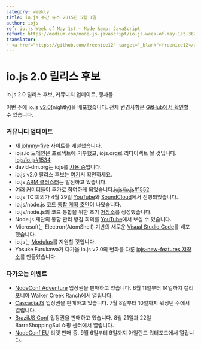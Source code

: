 ```yaml
---
category: weekly
title: io.js 주간 뉴스 2015년 5월 1일
author: iojs
ref: io.js Week of May 1st — Node &amp; JavaScript
refurl: https://medium.com/node-js-javascript/io-js-week-of-may-1st-362e01678d48
translator:
- <a href="https://github.com/freenice12" target="_blank">freenice12</a>
---
```


# io.js 2.0 릴리스 후보

<!--
io.js 2.0 release candidate, community updates and events.
-->
io.js 2.0 릴리스 후보, 커뮤니티 업데이트, 행사들.

<!--
io.js 2.0 release candidate
This week we had one io.js nightly release v2.0, complete changelog will be found soon on GitHub.
-->
이번 주에 io.js [v2.0](https://iojs.org/download/nightly/v2.0.0-nightly20150501b4ad5d7050/)(nightly)을 배포했습니다. 전체 변경사항은 [GitHub에서 확인](https://github.com/nodejs/node/blob/v1.x/CHANGELOG.md)할 수 있습니다.

### 커뮤니티 업데이트
<!--
* New [johnny-five](http://johnny-five.io/) site launched.
* iojs.io domain was donated to the project and it will redirect to iojs.org [iojs/io.js#1534](http://techcrunch.com/2015/04/14/popular-javascript-package-manager-npm-raises-8m-launches-private-modules/).
* david-dm.org is [now running](https://medium.com/@programmer/thoughts-on-node-foundation-abcf86c72786) on iojs.
* io.js v2.0 release candidate is [out](https://iojs.org/download/nightly/v2.0.0-nightly20150501b4ad5d7050/).
* io.js [ARM cluster](https://twitter.com/rvagg/status/593226114992087041) is growing.
* Onboarding another batch of committers [iojs/io.js#1552](https://github.com/nodejs/node/issues/1552)
* io.js TC meeting 4/29 on [YouTube](https://www.youtube.com/watch?v=-e675TT4WEA) and [SoundCloud](https://twitter.com/dotproto/status/594145574204510208).
* io.js/node.js code [convergence plan draft](https://github.com/jasnell/dev-policy/blob/master/convergence.md).
* initial [repo](https://github.com/jasnell/node.js-convergence) for code convergence work for io.js/node.js.
* Node.js Foundation Governance/Convergence Call on [YouTube](https://www.youtube.com/watch?v=u9h0s3YtNAU).
* Microsoft releases new [Visual Studio Code](https://code.visualstudio.com/) based on Electron (AtomShell).
* io.js support coming to [Modulus](http://blog.modulus.io/upcoming-updates-for-nodejs-applications)
* Yosuke Furukawa created [iojs-new-features repo](https://github.com/yosuke-furukawa/iojs-new-features) with upcoming changes in io.js v2.0.
-->

* 새 [johnny-five](http://johnny-five.io/) 사이트를 개설했습니다.
* iojs.io 도메인은 프로젝트에 기부했고, iojs.org로 리다이렉트 될 것입니다. [iojs/io.js#1534](https://github.com/nodejs/node/issues/1534)
* david-dm.org는 iojs를 [사용 중](https://twitter.com/_alanshaw/status/592855646124531713)입니다.
* io.js v2.0 릴리스 후보는 [여기](https://iojs.org/download/nightly/v2.0.0-nightly20150501b4ad5d7050/)서 확인하세요.
* io.js [ARM 클러스터](https://twitter.com/rvagg/status/593226114992087041)는 발전하고 있습니다.
* 여러 커미터들이 추가로 참여하게 되었습니다.[iojs/io.js#1552](https://github.com/nodejs/node/issues/1552)
* io.js TC 회의가 4월 29일 [YouTube](https://www.youtube.com/watch?v=-e675TT4WEA)와 [SoundCloud](https://twitter.com/dotproto/status/594145574204510208)에서 진행되었습니다.
* io.js/node.js 코드 [통합 계획 초안](https://github.com/jasnell/dev-policy/blob/master/convergence.md)이 나왔습니다.
* io.js/node.js의 코드 통합을 위한 초기 [저장소](https://github.com/jasnell/node.js-convergence)를 생성했습니다.
* Node.js 재단의 통합 관리 방침 회의를 [YouTube](https://www.youtube.com/watch?v=u9h0s3YtNAU)에서 보실 수 있습니다.
* Microsoft는 Electron(AtomShell) 기반의 새로운 [Visual Studio Code](https://code.visualstudio.com/)를 배포했습니다.
* io.js는 [Modulus](http://blog.modulus.io/upcoming-updates-for-nodejs-applications)를 지원할 것입니다.
* Yosuke Furukawa가 다가올 io.js v2.0의 변화를 다룬 [iojs-new-features 저장소](https://github.com/yosuke-furukawa/iojs-new-features)를 만들었습니다.


### 다가오는 이벤트
<!--
* [NodeConf Adventure](http://nodeconf.com/) tickets are on sale, June 11th — 14th at Walker Creek Ranch, CA
* [CascadiaJS](http://2015.cascadiajs.com/) tickets are on sale, July 8th — 10th at Washington State
* [BrazilJS Conf](http://braziljs.com.br/) tickets are on sale, August 21st — 22nd at Shopping Center BarraShoppingSul
* [NodeConf EU](http://nodeconf.eu/) tickets are on sale, September 6th — 9th at Waterford, Ireland
-->

* [NodeConf Adventure](http://nodeconf.com/) 입장권을 판매하고 있습니다. 6월 11일부터 14일까지 캘리포니아 Walker Creek Ranch에서 열립니다.
* [CascadiaJS](http://2015.cascadiajs.com/) 입장권을 판매하고 있습니다. 7월 8일부터 10일까지 워싱턴 주에서 열립니다.
* [BrazilJS Conf](http://braziljs.com.br/) 입장권을 판매하고 있습니다. 8월 21일과 22일 BarraShoppingSul 쇼핑 센터에서 열립니다.
* [NodeConf EU](http://nodeconf.eu/) 티켓 판매 중. 9월 6일부터 9일까지 아일랜드 워터포드에서 열립니다.
